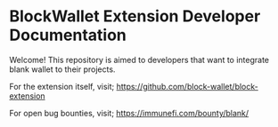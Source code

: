 # BlockWallet Extension Developer Documentation

Welcome! This repository is aimed to developers that want to integrate blank wallet to their projects.

For the extension itself, visit; https://github.com/block-wallet/block-extension

For open bug bounties, visit; https://immunefi.com/bounty/blank/
